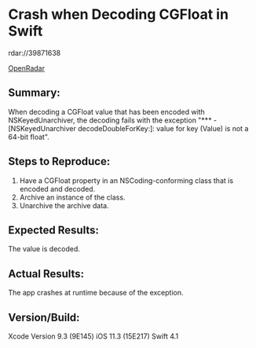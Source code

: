# Crash when Decoding CGFloat in Swift

rdar://39871638

[OpenRadar]()

## Summary:
When decoding a CGFloat value that has been encoded with NSKeyedUnarchiver, the decoding fails with the exception "*** -[NSKeyedUnarchiver decodeDoubleForKey:]: value for key (Value) is not a 64-bit float".

## Steps to Reproduce:
1. Have a CGFloat property in an NSCoding-conforming class that is encoded and decoded.
2. Archive an instance of the class.
3. Unarchive the archive data.

## Expected Results:
The value is decoded.

## Actual Results:
The app crashes at runtime because of the exception.

## Version/Build:
Xcode Version 9.3 (9E145)
iOS 11.3 (15E217)
Swift 4.1